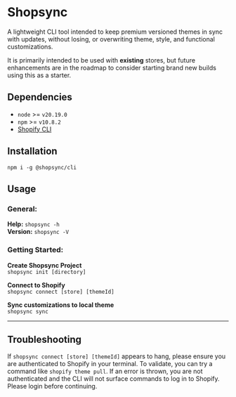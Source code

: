 # Shopsync
A lightweight CLI tool intended to keep premium versioned themes in sync with updates, without losing, or overwriting theme, style, and functional customizations.

It is primarily intended to be used with **existing** stores, but future enhancements are in the roadmap to consider starting brand new builds using this as a starter.

## Dependencies
 - `node` >= `v20.19.0`
 - `npm` >= `v10.8.2`
 - [Shopify CLI](https://shopify.dev/docs/api/shopify-cli)

## Installation
`npm i -g @shopsync/cli`


## Usage

### General:
**Help:** `shopsync -h` \
**Version:** `shopsync -V`

### Getting Started:

**Create Shopsync Project** \
`shopsync init [directory]`

**Connect to Shopify** \
`shopsync connect [store] [themeId]`

**Sync customizations to local theme** \
`shopsync sync`

---

## Troubleshooting
If `shopsync connect [store] [themeId]` appears to hang, please ensure you are authenticated to Shopify in your terminal. To validate, you can try a command like `shopify theme pull`. If an error is thrown, you are not authenticated and the CLI will not surface commands to log in to Shopify. Please login before continuing.
